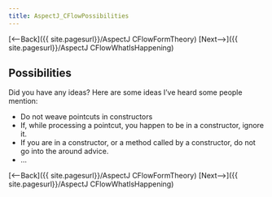 ```yaml
---
title: AspectJ_CFlowPossibilities
---
```

[<--Back]({{ site.pagesurl}}/AspectJ CFlowFormTheory) [Next-->]({{ site.pagesurl}}/AspectJ CFlowWhatIsHappening)

## Possibilities
Did you have any ideas? Here are some ideas I’ve heard some people mention:
* Do not weave pointcuts in constructors
* If, while processing a pointcut, you happen to be in a constructor, ignore it.
* If you are in a constructor, or a method called by a constructor, do not go into the around advice.
* ... 

[<--Back]({{ site.pagesurl}}/AspectJ CFlowFormTheory) [Next-->]({{ site.pagesurl}}/AspectJ CFlowWhatIsHappening)
